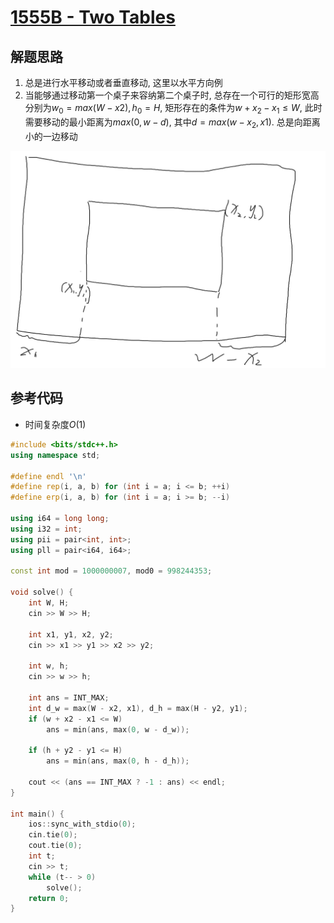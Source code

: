 # [1555B - Two Tables](https://codeforces.com/problemset/problem/1555/B)

## 解题思路

1. 总是进行水平移动或者垂直移动, 这里以水平方向例
2. 当能够通过移动第一个桌子来容纳第二个桌子时, 总存在一个可行的矩形宽高分别为$w_0 = max(W - x2), h_0 = H$, 矩形存在的条件为$w + x_2 - x_1 \leq W$, 此时需要移动的最小距离为$max(0, w - d)$, 其中$d = max(w - x_2, x1)$.   总是向距离小的一边移动

![image-20250903095624314](./assets/image-20250903095624314.png)

## 参考代码

+ 时间复杂度$O(1)$


```cpp
#include <bits/stdc++.h>
using namespace std;

#define endl '\n'
#define rep(i, a, b) for (int i = a; i <= b; ++i)
#define erp(i, a, b) for (int i = a; i >= b; --i)

using i64 = long long;
using i32 = int;
using pii = pair<int, int>;
using pll = pair<i64, i64>;

const int mod = 1000000007, mod0 = 998244353;

void solve() {
    int W, H;
    cin >> W >> H;

    int x1, y1, x2, y2;
    cin >> x1 >> y1 >> x2 >> y2;

    int w, h;
    cin >> w >> h;

    int ans = INT_MAX;
    int d_w = max(W - x2, x1), d_h = max(H - y2, y1);
    if (w + x2 - x1 <= W) 
        ans = min(ans, max(0, w - d_w));

    if (h + y2 - y1 <= H)
        ans = min(ans, max(0, h - d_h));

    cout << (ans == INT_MAX ? -1 : ans) << endl;
}

int main() {
    ios::sync_with_stdio(0);
    cin.tie(0);
    cout.tie(0);
    int t;
    cin >> t;
    while (t-- > 0)
        solve();
    return 0;
}
```

